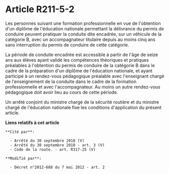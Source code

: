 # Article R211-5-2

Les personnes suivant une formation professionnelle en vue de l'obtention d'un diplôme de l'éducation nationale permettant la
délivrance du permis de conduire peuvent pratiquer la conduite dite encadrée, sur un véhicule de la catégorie B, avec un
accompagnateur titulaire depuis au moins cinq ans sans interruption du permis de conduire de cette catégorie. 

La période de conduite encadrée est accessible à partir de l'âge de seize ans aux élèves ayant validé les compétences
théoriques et pratiques préalables à l'obtention du permis de conduire de la catégorie B dans le cadre de la préparation d'un
diplôme de l'éducation nationale, et ayant participé à un rendez-vous pédagogique préalable avec l'enseignant chargé de
l'enseignement de la conduite dans le cadre de la formation professionnelle et avec l'accompagnateur. Au moins un autre
rendez-vous pédagogique doit avoir lieu au cours de cette période. 

Un arrêté conjoint du   ministre chargé de la sécurité routière et du ministre chargé de l'éducation nationale fixe les
conditions d'application du présent article.

**Liens relatifs à cet article**

	**Cité par**:

	  - Arrêté du 30 septembre 2010 (V)
	  - Arrêté du 30 septembre 2010 - art. 3 (V)
	  - Code de la route. - art. R317-25 (V)

	**Modifié par**:

	  - Décret n°2012-688 du 7 mai 2012 - art. 2
